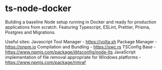 # ts-node-docker

Building a baseline Node setup running in Docker and ready for production applications from scratch. Featuring Typescript, ESLint, Prettier, Prisma, Postgres and Migrations.

Useful sites:
Javascript Tool Manager  - https://volta.sh
Package Manager - https://pnpm.io
Compilation and Bundling - https://swc.rs 
TSConfig Base - https://www.npmjs.com/package/@tsconfig/node-lts
JavaScript implementation of file removal appropriate for Windows platforms - https://www.npmjs.com/package/rimraf
